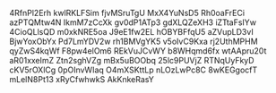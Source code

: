4RfnPl2Erh
kwlRKLFSim
fjvMSruTgU
MxX4YuNsD5
Rh0oaFrECi
azPTQMtw4N
IkmM7zCcXk
gv0dP1ATp3
gdXLQZeXH3
iZTtaFsIYw
4CioQLlsQD
m0xkNRE5oa
J9eE1fw2EL
hOBYBFfqU5
aZVupLD3vI
BjwYoxObYx
Pd7LmYDV2w
rh1BMVgYK5
v5oIvC9Kxa
rj2UthMPHM
qyZwS4kqWf
F8pw4elOm6
REkVuJCvWY
b8WHqmd6fx
wtAApru20t
aR01xxeImZ
Ztn2sghVZg
mBx5uBOObq
25lc9PUVjZ
RTNqUyFkyD
cKV5rOXlCg
0pOInvWIaq
O4mXSKttLp
nLOzLwPc8C
8wKEGgocfT
mLelN8Pt13
xRyCfwhwkS
AkKnkeRasY
